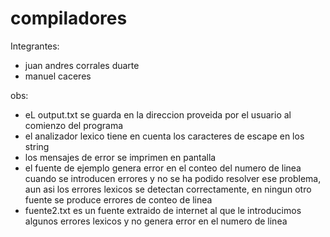 compiladores
============
Integrantes:
- juan andres corrales duarte
- manuel caceres

obs:
- eL output.txt se guarda en la direccion proveida por el usuario al comienzo del programa
- el analizador lexico tiene en cuenta los caracteres de escape en los string
- los mensajes de error se imprimen en pantalla
- el fuente de ejemplo genera error en el conteo del numero de linea cuando se introducen errores
y no se ha podido resolver ese problema, aun asi los errores lexicos se detectan correctamente, 
en ningun otro fuente se produce errores de conteo de linea
- fuente2.txt es un fuente extraido de internet al que le introducimos algunos errores lexicos y no genera error
en el numero de linea